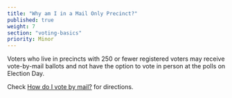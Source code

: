 ```yaml
---
title: "Why am I in a Mail Only Precinct?"
published: true
weight: 7
section: "voting-basics"
priority: Minor
---
```




Voters who live in precincts with 250 or fewer registered voters may receive vote-by-mail ballots and not have the option to vote in person at the polls on Election Day.  

Check [How do I vote by mail?](#item-vote-by-mail) for directions.
